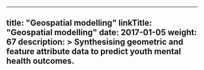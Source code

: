 
---
title: "Geospatial modelling"
linkTitle: "Geospatial modelling"
date: 2017-01-05
weight: 67
description: >
  Synthesising geometric and feature attribute data to predict youth mental health outcomes.
---



